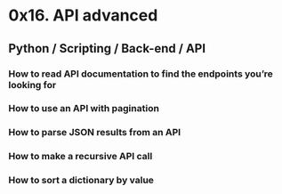 # 0x16. API advanced
## Python / Scripting / Back-end / API
### How to read API documentation to find the endpoints you’re looking for
### How to use an API with pagination
### How to parse JSON results from an API
### How to make a recursive API call
### How to sort a dictionary by value
